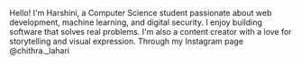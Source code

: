Hello! I'm Harshini, a Computer Science student passionate about web development, machine learning, and digital security. I enjoy building software that solves real problems.
I'm also a content creator with a love for storytelling and visual expression. Through my Instagram page @chithra._lahari 
